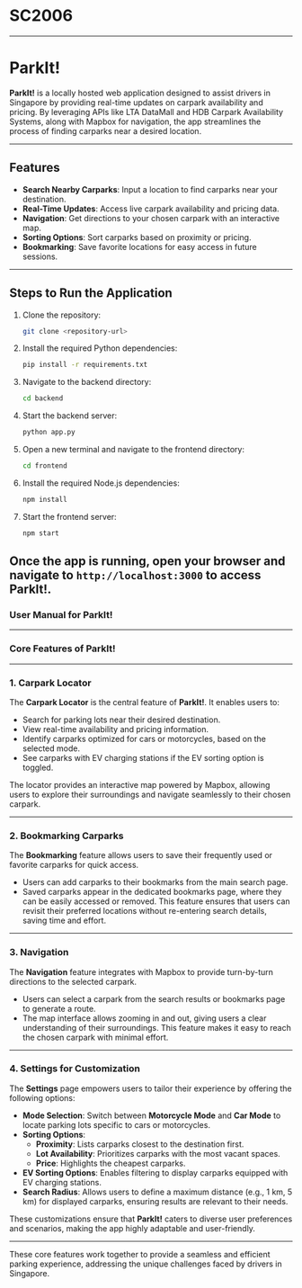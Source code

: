 # SC2006
---

# ParkIt!
**ParkIt!** is a locally hosted web application designed to assist drivers in Singapore by providing real-time updates on carpark availability and pricing. By leveraging APIs like LTA DataMall and HDB Carpark Availability Systems, along with Mapbox for navigation, the app streamlines the process of finding carparks near a desired location.

---

## Features
- **Search Nearby Carparks**: Input a location to find carparks near your destination.
- **Real-Time Updates**: Access live carpark availability and pricing data.
- **Navigation**: Get directions to your chosen carpark with an interactive map.
- **Sorting Options**: Sort carparks based on proximity or pricing.
- **Bookmarking**: Save favorite locations for easy access in future sessions.

---

## Steps to Run the Application

1. Clone the repository:
   ```bash
   git clone <repository-url>
   ```
2. Install the required Python dependencies:
   ```bash
   pip install -r requirements.txt
   ```
3. Navigate to the backend directory:
   ```bash
   cd backend
   ```
4. Start the backend server:
   ```bash
   python app.py
   ```
5. Open a new terminal and navigate to the frontend directory:
   ```bash
   cd frontend
   ```
6. Install the required Node.js dependencies:
   ```bash
   npm install
   ```
7. Start the frontend server:
   ```bash
   npm start
   ```

Once the app is running, open your browser and navigate to `http://localhost:3000` to access **ParkIt!**.
---
### User Manual for **ParkIt!**

---

### **Core Features of ParkIt!**

---

### **1. Carpark Locator**
The **Carpark Locator** is the central feature of **ParkIt!**. It enables users to:
- Search for parking lots near their desired destination.
- View real-time availability and pricing information.
- Identify carparks optimized for cars or motorcycles, based on the selected mode.
- See carparks with EV charging stations if the EV sorting option is toggled.

The locator provides an interactive map powered by Mapbox, allowing users to explore their surroundings and navigate seamlessly to their chosen carpark.

---

### **2. Bookmarking Carparks**
The **Bookmarking** feature allows users to save their frequently used or favorite carparks for quick access.  
- Users can add carparks to their bookmarks from the main search page.
- Saved carparks appear in the dedicated bookmarks page, where they can be easily accessed or removed.
This feature ensures that users can revisit their preferred locations without re-entering search details, saving time and effort.

---

### **3. Navigation**
The **Navigation** feature integrates with Mapbox to provide turn-by-turn directions to the selected carpark.  
- Users can select a carpark from the search results or bookmarks page to generate a route.
- The map interface allows zooming in and out, giving users a clear understanding of their surroundings.
This feature makes it easy to reach the chosen carpark with minimal effort.

---

### **4. Settings for Customization**
The **Settings** page empowers users to tailor their experience by offering the following options:
- **Mode Selection**: Switch between **Motorcycle Mode** and **Car Mode** to locate parking lots specific to cars or motorcycles.
- **Sorting Options**:
  - **Proximity**: Lists carparks closest to the destination first.
  - **Lot Availability**: Prioritizes carparks with the most vacant spaces.
  - **Price**: Highlights the cheapest carparks.
- **EV Sorting Options**: Enables filtering to display carparks equipped with EV charging stations.
- **Search Radius**: Allows users to define a maximum distance (e.g., 1 km, 5 km) for displayed carparks, ensuring results are relevant to their needs.

These customizations ensure that **ParkIt!** caters to diverse user preferences and scenarios, making the app highly adaptable and user-friendly. 

--- 

These core features work together to provide a seamless and efficient parking experience, addressing the unique challenges faced by drivers in Singapore.
